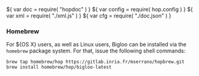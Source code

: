 ${ var doc = require( "hopdoc" ) }
${ var config = require( hop.config ) }
${ var xml = require( "./xml.js" ) }
${ var cfg = require( "./doc.json" ) }


### Homebrew

For ${<span class="label label-danger">OS X</span>} users, as well as Linux users,
Bigloo can be installed via the `homebrew` package system. For that, issue
the following shell commands:

```shell
brew tap homebrew/hop https://gitlab.inria.fr/mserrano/hopbrew.git
brew install homebrew/hop/bigloo-latest
```
